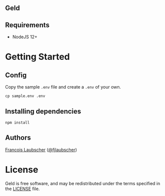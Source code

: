 ## Geld

## Requirements
- NodeJS 12+

# Getting Started

## Config

Copy the sample `.env` file and create a `.env` of your own.

```
cp sample.env .env
```

## Installing dependencies

```
npm install
```

## Authors
[Francois Laubscher](https://francois.codes/) ([@fjlaubscher](https://github.com/fjlaubscher))

# License

Geld is free software, and may be redistributed under the terms specified in the [LICENSE](LICENSE.md) file.


